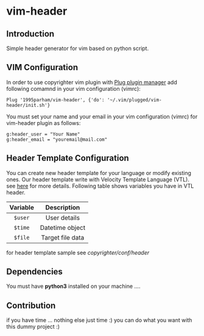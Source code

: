 # vim-header
## Introduction
Simple header generator for vim based on python script.
## VIM Configuration
In order to use copyrighter vim plugin with
[Plug plugin manager](https://github.com/junegunn/vim-plug)
add following comamnd in your vim configuration (vimrc):
```viml
Plug '1995parham/vim-header', {'do': '~/.vim/plugged/vim-header/init.sh'}
```
You must set your name and your email in your vim configuration (vimrc)
for vim-header plugin as follows:
```viml
g:header_user = "Your Name"
g:header_email = "youremail@mail.com"
```
## Header Template Configuration
You can create new header template for your language
or modify existing ones. Our header template write with
Velocity Template Language (VTL). see
[here](http://velocity.apache.org/engine/devel/user-guide.html)
for more details. Following table shows variables you have in
VTL header.

| Variable      | Description     |
|:-------------:|:---------------:|
| `$user`       | User details    |
| `$time`       | Datetime object |
| `$file`       | Target file data|

for header template sample see *copyrighter/conf/header*

## Dependencies
You must have **python3** installed on your machine ....

## Contribution
if you have time ... nothing else just time :) you can do what
you want with this dummy project :)
